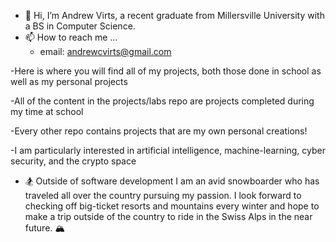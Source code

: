 - 👋 Hi, I’m Andrew Virts, a recent graduate from Millersville University with a BS in Computer Science.
- 📫 How to reach me ...
  - email: andrewcvirts@gmail.com

-Here is where you will find all of my projects, both those done in school as well as my personal projects

-All of the content in the projects/labs repo are projects completed during my time at school

-Every other repo contains projects that are my own personal creations!

-I am particularly interested in artificial intelligence, machine-learning, cyber security, and the crypto space

 - 🏂 Outside of software development I am an avid snowboarder who has traveled all over the country pursuing my passion. I look forward to checking off big-ticket resorts and mountains every winter and hope to make a trip outside of the country to ride in the Swiss Alps in the near future. 🏔️

<!---
acvirts23/acvirts23 is a ✨ special ✨ repository because its `README.md` (this file) appears on your GitHub profile.
You can click the Preview link to take a look at your changes.
--->
